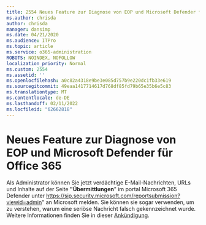 ```yaml
---
title: 2554 Neues Feature zur Diagnose von EOP und Microsoft Defender für Office 365
ms.author: chrisda
author: chrisda
manager: dansimp
ms.date: 04/21/2020
ms.audience: ITPro
ms.topic: article
ms.service: o365-administration
ROBOTS: NOINDEX, NOFOLLOW
localization_priority: Normal
ms.custom: 2554
ms.assetid: ''
ms.openlocfilehash: a0c82a4318e9be3e085d757b9e220dc1fb33e619
ms.sourcegitcommit: 49eaa1417714617d768df85fd79b65e35b6e5c83
ms.translationtype: MT
ms.contentlocale: de-DE
ms.lasthandoff: 02/11/2022
ms.locfileid: "62662818"
---
```

# <a name="new-feature-to-help-diagnose-eop-and-microsoft-defender-for-office-365"></a>Neues Feature zur Diagnose von EOP und Microsoft Defender für Office 365

Als Administrator können Sie jetzt verdächtige E-Mail-Nachrichten, URLs und Inhalte auf der Seite **"Übermittlungen**" im portal Microsoft 365 Defender unter <https://sip.security.microsoft.com/reportsubmission?viewid=admin>" an Microsoft melden. Sie können sie sogar verwenden, um zu verstehen, warum eine seriöse Nachricht falsch gekennzeichnet wurde. Weitere Informationen finden Sie in dieser [Ankündigung](https://techcommunity.microsoft.com/t5/Security-Privacy-and-Compliance/Empower-security-teams-to-easily-report-suspicious-emails-amp/ba-p/752622).
